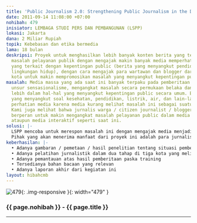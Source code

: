 ```yaml
---
title: 'Public Journalism 2.0: Strengthening Public Journalism in the Digital Age'
date: 2011-09-14 11:08:00 +07:00
nohibah: 479
inisiator: LEMBAGA STUDI PERS DAN PEMBANGUNAN (LSPP)
lokasi: Jakarta
dana: 2 Miliar Rupiah
topik: Kebebasan dan etika bermedia
lama: 18 bulan
deskripsi: Proyek untuk menghasilkan lebih banyak konten berita yang terkait dengan
  masalah pelayanan publik dengan mengajak makin banyak media memperhatikan berita-berita
  yang terkait dengan kepentingan public (berita yang menyangkut pendidikan, kesehatan,
  lingkungan hidup), dengan cara mengajak para wartawan dan blogger dari beberapa
  kota untuk makin mempromosikan masalah yang menyangkut kepentingan publik.
masalah: Media massa yang ada saat ini banyak terpaku pada pemberitaan yang mengedepankan
  unsur sensasionalisme, mengangkat masalah secara permukaan belaka dan kurang menggali
  lebih dalam hal-hal yang menyangkut kepentingan public secara umum. Banyak masalah
  yang menyangkut soal kesehatan, pendidikan, listrik, air, dan lain-lain luput dari
  perhatian media karena media kurang melihat masalah ini sebagai suatu yang penting.
  Kami juga melihat bahwa jurnalis warga / citizen journalist / blogger bisa turut
  berperan untuk makin mengangkat masalah pelayanan public dalam media tradisional
  ataupun media interaktif seperti saat ini.
solusi: |-
  LSPP mencoba untuk merespon masalah ini dengan mengajak media menjadi makin / lebih relevan bagi kepentingan masyarakat dengan mengangkat persoalan konkrit yang dihadapi masyarakat di beberapa wilayah. Kami akan mengawalinya dengan mendapatkan gambaran lewat media monitoring atas situasi berita pelayanan public di 3 kota yang telah dipilih. Setelah gambaran didapat, maka akan dilakukan training jurnalistik di 3 kota lewat dua tahap untuk memberikan gambaran terhadap pelayanan public yang harusnya diperhatikan oleh media dan para blogger. Training tersebut juga memasukkan unsur bagaimana pemanfaatan social media sebagai perpanjangan dari pengemasan isu soal pelayanan public ini. Setelah itu kami akan melakukan media monitoring atas pemberitaan paska pelatihan. Selain itu kami juga mengusahakan untuk hadirnya bahan bacaan yang relevan untuk kepentingan para jurnalis dan blogger tersebut. LSPP juga memiliki program bernama Mochtar Lubis Award yang memberikan penghargaan kepada para jurnalis berprestasi. Jurnalis pemenang Mochtar Lubis Award dalam kategori pelayanan public bisa dijadikan narasumber dalam training ini sembari berbagi pengalaman untuk menghasilkan karya jurnalisme terbaik.
  Pihak yang akan menerima manfaat dari proyek ini adalah para jurnalis dan blogger di wilayah Samarinda, Ambon, dan Bandar Lampung (alasan pemilihan lokasi lihat pada proposal lengkap). Total peserta yang diharapkan dari pelatihan ini adalah 45 wartawan dan blogger dari tiga kota di atas (dalam range usia yang masih produktif)
keberhasilan: |-
  • Adanya gambaran / pemetaan / hasil penelitian tentang situasi pemberitaan yang terkait dengan pelayanan public di 3 kota yang dipilih
  • Adanya pelatihan jurnalistik dalam dua tahap di tiga kota yang melibatkan wartawan dari media mainstream dan para blogger yang konsern dengan masalah pelayanan public
  • Adanya pemantauan atas hasil pemberitaan paska training
  • Tersedianya bahan bacaan yang relevan
  • Adanya laporan akhir dari kegiatan ini
layout: hibahcmb
---
```


![479](/static/img/hibahcmb/479.png){: .img-responsive }{: width="479" }

### {{ page.nohibah }} - {{ page.title }}

---
